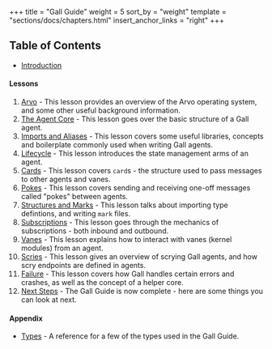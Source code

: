 +++
title = "Gall Guide"
weight = 5
sort_by = "weight"
template = "sections/docs/chapters.html"
insert_anchor_links = "right"
+++

## Table of Contents

- [Introduction](/docs/userspace/gall-guide/intro)

#### Lessons

1. [Arvo](/docs/userspace/gall-guide/1-arvo) - This lesson provides an
   overview of the Arvo operating system, and some other useful background
   information.
2. [The Agent Core](/docs/userspace/gall-guide/2-agent) - This lesson goes over
   the basic structure of a Gall agent.
3. [Imports and Aliases](/docs/userspace/gall-guide/3-imports-and-aliases) -
   This lesson covers some useful libraries, concepts and boilerplate commonly
   used when writing Gall agents.
4. [Lifecycle](/docs/userspace/gall-guide/4-lifecycle) - This lesson introduces
   the state management arms of an agent.
5. [Cards](/docs/userspace/gall-guide/5-cards) - This lesson covers `card`s -
   the structure used to pass messages to other agents and vanes.
6. [Pokes](/docs/userspace/gall-guide/6-pokes) - This lesson covers sending and
   receiving one-off messages called "pokes" between agents.
7. [Structures and Marks](/docs/userspace/gall-guide/7-sur-and-marks) - This
   lesson talks about importing type defintions, and writing `mark` files.
8. [Subscriptions](/docs/userspace/gall-guide/8-subscriptions) - This lesson
   goes through the mechanics of subscriptions - both inbound and outbound.
9. [Vanes](/docs/userspace/gall-guide/9-vanes) - This lesson explains how to
   interact with vanes (kernel modules) from an agent.
10. [Scries](/docs/userspace/gall-guide/10-scry) - This lesson gives an overview
    of scrying Gall agents, and how scry endpoints are defined in agents.
11. [Failure](/docs/userspace/gall-guide/11-fail) - This lesson covers how Gall
    handles certain errors and crashes, as well as the concept of a helper core.
12. [Next Steps](/docs/userspace/gall-guide/12-next-steps) - The Gall Guide is
    now complete - here are some things you can look at next.

#### Appendix

- [Types](/docs/userspace/gall-guide/types) - A reference for a few of
  the types used in the Gall Guide.
